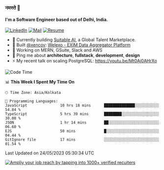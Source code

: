 ### नमस्ते 🙏

#### I'm a Software Engineer based out of Delhi, India.

[![LinkedIn](https://img.shields.io/badge/linkedin-%230077B5.svg)](https://linkedin.com/in/sambhav2612)
[![Mail](https://img.shields.io/badge/gmail-D14836)](mailto:sambhavjain2612@gmail.com)
[![Resume](https://img.shields.io/badge/resume-%23#FFFF00.svg)](https://mega.nz/file/IjA3yaoB#BFfQg1-aKva0piAd_wWs8Hf5dlnYRQ2ZkwtYwNMzBhA)

- 🏢 Currently building [Suitable AI](https://suitable.ai), a Global Talent Marketplace.
- 💅 Built [@xencov](https://github.com/xencov): [Welexo - EXIM Data Aggregator Platform](https://welexo.com)
- 🌱 Working on MERN, GSuite, Slack and AWS
- 💬 Ping me about **architecture**, **fullstack**, **development**, **design**
- ⚡️ My recent talk on scaling PostgreSQL: https://youtu.be/Mt0Aj0AHrXo

<!--START_SECTION:waka-->
![Code Time](http://img.shields.io/badge/Code%20Time-3%2C412%20hrs%204%20mins-blue)

📊 **This Week I Spent My Time On** 

```text
🕑︎ Time Zone: Asia/Kolkata

💬 Programming Languages: 
JavaScript               10 hrs 18 mins      ██████████████░░░░░░░░░░░   54.84 % 
TypeScript               5 hrs 39 mins       ████████░░░░░░░░░░░░░░░░░   30.08 % 
JSON                     1 hr 14 mins        ██░░░░░░░░░░░░░░░░░░░░░░░   06.60 % 
EJS                      50 mins             █░░░░░░░░░░░░░░░░░░░░░░░░   04.44 % 
GitIgnore file           17 mins             ░░░░░░░░░░░░░░░░░░░░░░░░░   01.54 % 
```


 Last Updated on 24/05/2023 05:30:34 UTC
<!--END_SECTION:waka-->

[![Ampliy your job reach by tapping into 1000+ verified recuiters](https://user-images.githubusercontent.com/19583619/212717528-45b497fd-e886-4452-90fe-93829667bd63.png)](https://app.suitable.ai/login)

